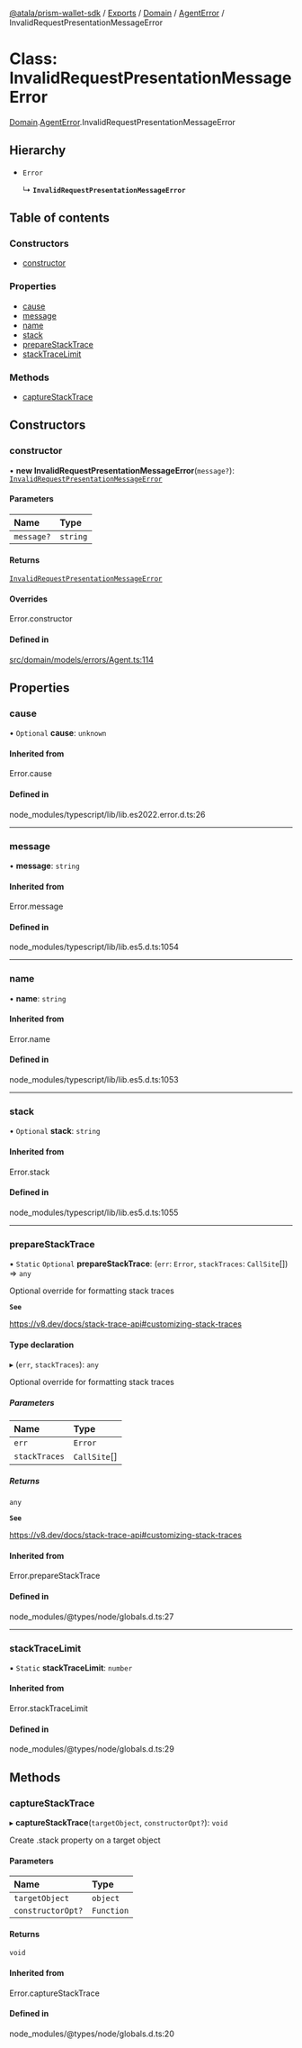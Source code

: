 [@atala/prism-wallet-sdk](../README.md) / [Exports](../modules.md) / [Domain](../modules/Domain.md) / [AgentError](../modules/Domain.AgentError.md) / InvalidRequestPresentationMessageError

# Class: InvalidRequestPresentationMessageError

[Domain](../modules/Domain.md).[AgentError](../modules/Domain.AgentError.md).InvalidRequestPresentationMessageError

## Hierarchy

- `Error`

  ↳ **`InvalidRequestPresentationMessageError`**

## Table of contents

### Constructors

- [constructor](Domain.AgentError.InvalidRequestPresentationMessageError.md#constructor)

### Properties

- [cause](Domain.AgentError.InvalidRequestPresentationMessageError.md#cause)
- [message](Domain.AgentError.InvalidRequestPresentationMessageError.md#message)
- [name](Domain.AgentError.InvalidRequestPresentationMessageError.md#name)
- [stack](Domain.AgentError.InvalidRequestPresentationMessageError.md#stack)
- [prepareStackTrace](Domain.AgentError.InvalidRequestPresentationMessageError.md#preparestacktrace)
- [stackTraceLimit](Domain.AgentError.InvalidRequestPresentationMessageError.md#stacktracelimit)

### Methods

- [captureStackTrace](Domain.AgentError.InvalidRequestPresentationMessageError.md#capturestacktrace)

## Constructors

### constructor

• **new InvalidRequestPresentationMessageError**(`message?`): [`InvalidRequestPresentationMessageError`](Domain.AgentError.InvalidRequestPresentationMessageError.md)

#### Parameters

| Name | Type |
| :------ | :------ |
| `message?` | `string` |

#### Returns

[`InvalidRequestPresentationMessageError`](Domain.AgentError.InvalidRequestPresentationMessageError.md)

#### Overrides

Error.constructor

#### Defined in

[src/domain/models/errors/Agent.ts:114](https://github.com/input-output-hk/atala-prism-wallet-sdk-ts/blob/a3fc2aa/src/domain/models/errors/Agent.ts#L114)

## Properties

### cause

• `Optional` **cause**: `unknown`

#### Inherited from

Error.cause

#### Defined in

node_modules/typescript/lib/lib.es2022.error.d.ts:26

___

### message

• **message**: `string`

#### Inherited from

Error.message

#### Defined in

node_modules/typescript/lib/lib.es5.d.ts:1054

___

### name

• **name**: `string`

#### Inherited from

Error.name

#### Defined in

node_modules/typescript/lib/lib.es5.d.ts:1053

___

### stack

• `Optional` **stack**: `string`

#### Inherited from

Error.stack

#### Defined in

node_modules/typescript/lib/lib.es5.d.ts:1055

___

### prepareStackTrace

▪ `Static` `Optional` **prepareStackTrace**: (`err`: `Error`, `stackTraces`: `CallSite`[]) => `any`

Optional override for formatting stack traces

**`See`**

https://v8.dev/docs/stack-trace-api#customizing-stack-traces

#### Type declaration

▸ (`err`, `stackTraces`): `any`

Optional override for formatting stack traces

##### Parameters

| Name | Type |
| :------ | :------ |
| `err` | `Error` |
| `stackTraces` | `CallSite`[] |

##### Returns

`any`

**`See`**

https://v8.dev/docs/stack-trace-api#customizing-stack-traces

#### Inherited from

Error.prepareStackTrace

#### Defined in

node_modules/@types/node/globals.d.ts:27

___

### stackTraceLimit

▪ `Static` **stackTraceLimit**: `number`

#### Inherited from

Error.stackTraceLimit

#### Defined in

node_modules/@types/node/globals.d.ts:29

## Methods

### captureStackTrace

▸ **captureStackTrace**(`targetObject`, `constructorOpt?`): `void`

Create .stack property on a target object

#### Parameters

| Name | Type |
| :------ | :------ |
| `targetObject` | `object` |
| `constructorOpt?` | `Function` |

#### Returns

`void`

#### Inherited from

Error.captureStackTrace

#### Defined in

node_modules/@types/node/globals.d.ts:20
